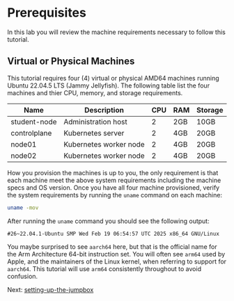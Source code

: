 # Prerequisites

In this lab you will review the machine requirements necessary to follow this tutorial.

## Virtual or Physical Machines

This tutorial requires four (4) virtual or physical AMD64 machines running Ubuntu 22.04.5 LTS (Jammy Jellyfish). The following table list the four machines and thier CPU, memory, and storage requirements.

| Name    | Description            | CPU | RAM   | Storage |
|---------|------------------------|-----|-------|---------|
| student-node | Administration host    | 2   | 2GB | 10GB    |
| controlplane  | Kubernetes server      | 2   | 4GB   | 20GB    |
| node01  | Kubernetes worker node | 2   | 4GB   | 20GB    |
| node02  | Kubernetes worker node | 2   | 4GB   | 20GB    |

How you provision the machines is up to you, the only requirement is that each machine meet the above system requirements including the machine specs and OS version. Once you have all four machine provisioned, verify the system requirements by running the `uname` command on each machine:

```bash 
uname -mov
```

After running the `uname` command you should see the following output:

```text
#26~22.04.1-Ubuntu SMP Wed Feb 19 06:54:57 UTC 2025 x86_64 GNU/Linux
```

You maybe surprised to see `aarch64` here, but that is the official name for the Arm Architecture 64-bit instruction set. You will often see `arm64` used by Apple, and the maintainers of the Linux kernel, when referring to support for `aarch64`. This tutorial will use `arm64` consistently throughout to avoid confusion.

Next: [setting-up-the-jumpbox](02-jumpbox.md)
